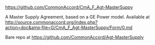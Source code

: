 <a href="https://github.com/CommonAccord/CmA_F_Agt-MasterSuppy">https://github.com/CommonAccord/CmA_F_Agt-MasterSuppy</a>

A Master Supply Agreement, based on a GE Power model.  Available at http://source.commonaccord.org/index.php?action=doc&amp;file=G/CmA_F_Agt-MasterSuppy/Form/0.md

Bare repo at <a href="https://github.com/CommonAccord/Agt-MasterSupply">https://github.com/CommonAccord/Agt-MasterSupply</a>
